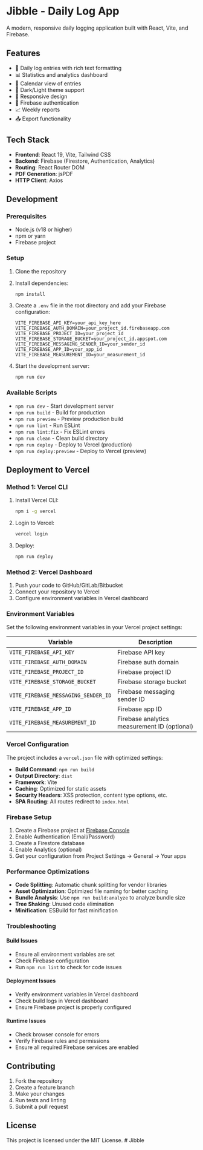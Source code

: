 # Jibble - Daily Log App

A modern, responsive daily logging application built with React, Vite, and Firebase.

## Features

- 📝 Daily log entries with rich text formatting
- 📊 Statistics and analytics dashboard
- 📅 Calendar view of entries
- 🎨 Dark/Light theme support
- 📱 Responsive design
- 🔐 Firebase authentication
- 📈 Weekly reports
- 📤 Export functionality

## Tech Stack

- **Frontend**: React 19, Vite, Tailwind CSS
- **Backend**: Firebase (Firestore, Authentication, Analytics)
- **Routing**: React Router DOM
- **PDF Generation**: jsPDF
- **HTTP Client**: Axios

## Development

### Prerequisites

- Node.js (v18 or higher)
- npm or yarn
- Firebase project

### Setup

1. Clone the repository
2. Install dependencies:
   ```bash
   npm install
   ```

3. Create a `.env` file in the root directory and add your Firebase configuration:
   ```env
   VITE_FIREBASE_API_KEY=your_api_key_here
   VITE_FIREBASE_AUTH_DOMAIN=your_project_id.firebaseapp.com
   VITE_FIREBASE_PROJECT_ID=your_project_id
   VITE_FIREBASE_STORAGE_BUCKET=your_project_id.appspot.com
   VITE_FIREBASE_MESSAGING_SENDER_ID=your_sender_id
   VITE_FIREBASE_APP_ID=your_app_id
   VITE_FIREBASE_MEASUREMENT_ID=your_measurement_id
   ```

4. Start the development server:
   ```bash
   npm run dev
   ```

### Available Scripts

- `npm run dev` - Start development server
- `npm run build` - Build for production
- `npm run preview` - Preview production build
- `npm run lint` - Run ESLint
- `npm run lint:fix` - Fix ESLint errors
- `npm run clean` - Clean build directory
- `npm run deploy` - Deploy to Vercel (production)
- `npm run deploy:preview` - Deploy to Vercel (preview)

## Deployment to Vercel

### Method 1: Vercel CLI

1. Install Vercel CLI:
   ```bash
   npm i -g vercel
   ```

2. Login to Vercel:
   ```bash
   vercel login
   ```

3. Deploy:
   ```bash
   npm run deploy
   ```

### Method 2: Vercel Dashboard

1. Push your code to GitHub/GitLab/Bitbucket
2. Connect your repository to Vercel
3. Configure environment variables in Vercel dashboard

### Environment Variables

Set the following environment variables in your Vercel project settings:

| Variable | Description |
|----------|-------------|
| `VITE_FIREBASE_API_KEY` | Firebase API key |
| `VITE_FIREBASE_AUTH_DOMAIN` | Firebase auth domain |
| `VITE_FIREBASE_PROJECT_ID` | Firebase project ID |
| `VITE_FIREBASE_STORAGE_BUCKET` | Firebase storage bucket |
| `VITE_FIREBASE_MESSAGING_SENDER_ID` | Firebase messaging sender ID |
| `VITE_FIREBASE_APP_ID` | Firebase app ID |
| `VITE_FIREBASE_MEASUREMENT_ID` | Firebase analytics measurement ID (optional) |

### Vercel Configuration

The project includes a `vercel.json` file with optimized settings:

- **Build Command**: `npm run build`
- **Output Directory**: `dist`
- **Framework**: Vite
- **Caching**: Optimized for static assets
- **Security Headers**: XSS protection, content type options, etc.
- **SPA Routing**: All routes redirect to `index.html`

### Firebase Setup

1. Create a Firebase project at [Firebase Console](https://console.firebase.google.com/)
2. Enable Authentication (Email/Password)
3. Create a Firestore database
4. Enable Analytics (optional)
5. Get your configuration from Project Settings → General → Your apps

### Performance Optimizations

- **Code Splitting**: Automatic chunk splitting for vendor libraries
- **Asset Optimization**: Optimized file naming for better caching
- **Bundle Analysis**: Use `npm run build:analyze` to analyze bundle size
- **Tree Shaking**: Unused code elimination
- **Minification**: ESBuild for fast minification

### Troubleshooting

#### Build Issues
- Ensure all environment variables are set
- Check Firebase configuration
- Run `npm run lint` to check for code issues

#### Deployment Issues
- Verify environment variables in Vercel dashboard
- Check build logs in Vercel dashboard
- Ensure Firebase project is properly configured

#### Runtime Issues
- Check browser console for errors
- Verify Firebase rules and permissions
- Ensure all required Firebase services are enabled

## Contributing

1. Fork the repository
2. Create a feature branch
3. Make your changes
4. Run tests and linting
5. Submit a pull request

## License

This project is licensed under the MIT License.
#   J i b b l e  
 
